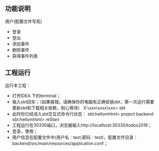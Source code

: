 ## 功能说明

用户(配置文件写死)
* 登录
* 登出
* 添加事件
* 删除事件
* 获得事件列表

## 工程运行

运行本工程：

* 打开IDEA 下的terminal；
* 输入sbt回车；（如果报错，请确保你的电脑有正确安装sbt，第一次运行需要更新sbt和下载相关依赖，耐心等待）
   X:\xxx\xxxx\xxx> sbt
* 此时你已经进入sbt交互式命令行状态：
     sbt:hellomhtml> project backend
     sbt:hellomhtml> reStart
* 工程运行在30330端口，浏览器输入http://localhost:30330/todos2018；
* 登录，使用；
* 用户信息在配置文件中(用户名：test;密码：test)，配置文件目录：backend/src/main/resources/application.conf；